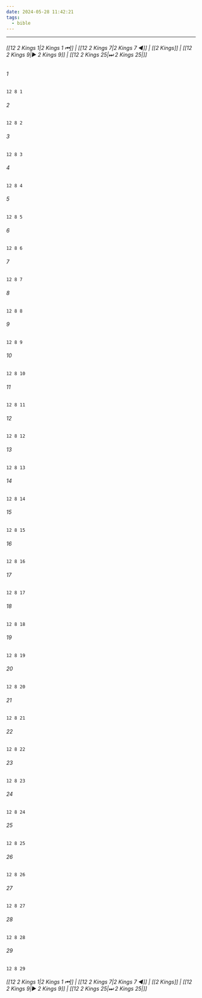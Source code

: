 ```yaml
---
date: 2024-05-28 11:42:21
tags:
  - bible
---
```

___

###### [[12 2 Kings 1|2 Kings 1 ⏮]] | [[12 2 Kings 7|2 Kings 7 ◀]] | [[2 Kings]] | [[12 2 Kings 9|▶ 2 Kings 9]] | [[12 2 Kings 25|⏭ 2 Kings 25|]]

###### 1
``` verse
12 8 1 
```
###### 2
``` verse
12 8 2 
```
###### 3
``` verse
12 8 3 
```
###### 4
``` verse
12 8 4 
```
###### 5
``` verse
12 8 5 
```
###### 6
``` verse
12 8 6 
```
###### 7
``` verse
12 8 7 
```
###### 8
``` verse
12 8 8 
```
###### 9
``` verse
12 8 9 
```
###### 10
``` verse
12 8 10 
```
###### 11
``` verse
12 8 11 
```
###### 12
``` verse
12 8 12 
```
###### 13
``` verse
12 8 13 
```
###### 14
``` verse
12 8 14 
```
###### 15
``` verse
12 8 15 
```
###### 16
``` verse
12 8 16 
```
###### 17
``` verse
12 8 17 
```
###### 18
``` verse
12 8 18 
```
###### 19
``` verse
12 8 19 
```
###### 20
``` verse
12 8 20 
```
###### 21
``` verse
12 8 21 
```
###### 22
``` verse
12 8 22 
```
###### 23
``` verse
12 8 23 
```
###### 24
``` verse
12 8 24 
```
###### 25
``` verse
12 8 25 
```
###### 26
``` verse
12 8 26 
```
###### 27
``` verse
12 8 27 
```
###### 28
``` verse
12 8 28 
```
###### 29
``` verse
12 8 29 
```

###### [[12 2 Kings 1|2 Kings 1 ⏮]] | [[12 2 Kings 7|2 Kings 7 ◀]] | [[2 Kings]] | [[12 2 Kings 9|▶ 2 Kings 9]] | [[12 2 Kings 25|⏭ 2 Kings 25|]]

